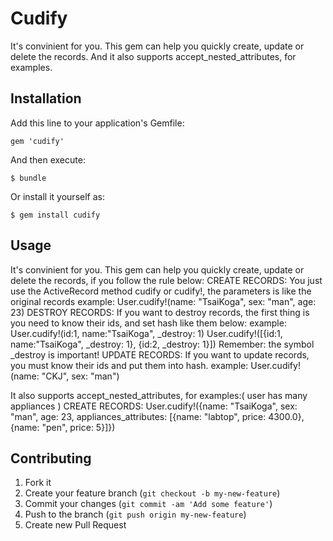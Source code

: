 # Cudify

It's convinient for you.
This gem can help you quickly create, update or delete the records.
And it also supports accept_nested_attributes, for examples.

## Installation

Add this line to your application's Gemfile:

    gem 'cudify'

And then execute:

    $ bundle

Or install it yourself as:

    $ gem install cudify

## Usage
It's convinient for you.
This gem can help you quickly create, update or delete the records, if you follow the rule below:
CREATE RECORDS:
	You just use the ActiveRecord method cudify or cudify!, the parameters is like the original records
	example:
		User.cudify!(name: "TsaiKoga", sex: "man", age: 23)
DESTROY RECORDS:
  If you want to destroy records, the first thing is you need to know their ids, and set hash like them below:
	example:
		User.cudify!(id:1, name:"TsaiKoga", _destroy: 1)
		User.cudify!([{id:1, name:"TsaiKoga", _destroy: 1}, {id:2, _destroy: 1}])
	Remember: the symbol _destroy is important!
UPDATE RECORDS:
	If you want to update records, you must know their ids and put them into hash.
	example:
		User.cudify!(name: "CKJ", sex: "man")

It also supports accept_nested_attributes, for examples:( user has many appliances )
CREATE RECORDS:
	User.cudify!({name: "TsaiKoga", sex: "man", age: 23, appliances_attributes: [{name: "labtop", price: 4300.0}, {name: "pen", price: 5}]})

## Contributing

1. Fork it
2. Create your feature branch (`git checkout -b my-new-feature`)
3. Commit your changes (`git commit -am 'Add some feature'`)
4. Push to the branch (`git push origin my-new-feature`)
5. Create new Pull Request
